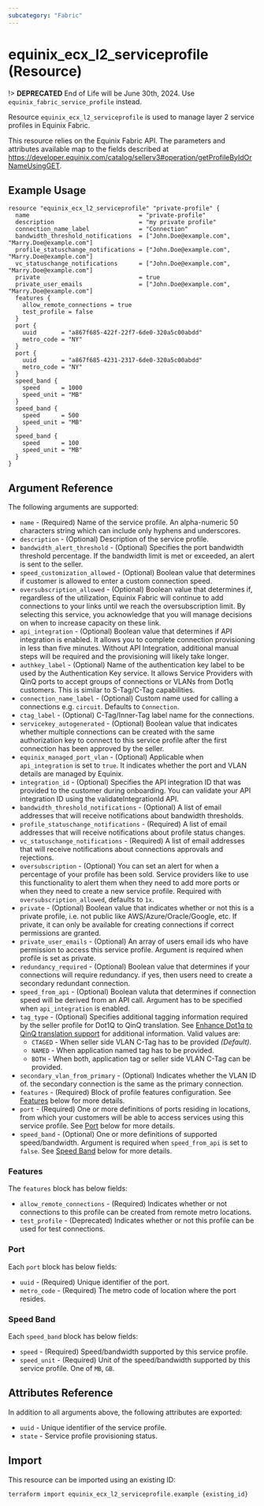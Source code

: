 ```yaml
---
subcategory: "Fabric"
---
```


# equinix_ecx_l2_serviceprofile (Resource)

!> **DEPRECATED** End of Life will be June 30th, 2024. Use `equinix_fabric_service_profile` instead.

Resource `equinix_ecx_l2_serviceprofile` is used to manage layer 2 service profiles
in Equinix Fabric.

This resource relies on the Equinix Fabric API. The parameters
and attributes available map to the fields described at
<https://developer.equinix.com/catalog/sellerv3#operation/getProfileByIdOrNameUsingGET>.

## Example Usage

```hcl
resource "equinix_ecx_l2_serviceprofile" "private-profile" {
  name                               = "private-profile"
  description                        = "my private profile"
  connection_name_label              = "Connection"
  bandwidth_threshold_notifications  = ["John.Doe@example.com", "Marry.Doe@example.com"]
  profile_statuschange_notifications = ["John.Doe@example.com", "Marry.Doe@example.com"]
  vc_statuschange_notifications      = ["John.Doe@example.com", "Marry.Doe@example.com"]
  private                            = true
  private_user_emails                = ["John.Doe@example.com", "Marry.Doe@example.com"]
  features {
    allow_remote_connections = true
    test_profile = false
  }
  port {
    uuid       = "a867f685-422f-22f7-6de0-320a5c00abdd"
    metro_code = "NY"
  }
  port {
    uuid       = "a867f685-4231-2317-6de0-320a5c00abdd"
    metro_code = "NY"
  }
  speed_band {
    speed      = 1000
    speed_unit = "MB"
  }
  speed_band {
    speed      = 500
    speed_unit = "MB"
  }
  speed_band {
    speed      = 100
    speed_unit = "MB"
  }
}
```

## Argument Reference

The following arguments are supported:

* `name` - (Required) Name of the service profile. An alpha-numeric 50 characters string which can
include only hyphens and underscores.
* `description` - (Optional) Description of the service profile.
* `bandwidth_alert_threshold` - (Optional) Specifies the port bandwidth threshold percentage. If
the bandwidth limit is met or exceeded, an alert is sent to the seller.
* `speed_customization_allowed` - (Optional) Boolean value that determines if customer is allowed
to enter a custom connection speed.
* `oversubscription_allowed` - (Optional) Boolean value that determines if, regardless of the
utilization, Equinix Fabric will continue to add connections to your links until we reach the
oversubscription limit. By selecting this service, you acknowledge that you will manage decisions
on when to increase capacity on these link.
* `api_integration` - (Optional) Boolean value that determines if API integration is enabled. It
allows you to complete connection provisioning in less than five minutes. Without API Integration,
additional manual steps will be required and the provisioning will likely take longer.
* `authkey_label` - (Optional) Name of the authentication key label to be used by the
Authentication Key service. It allows Service Providers with QinQ ports to accept groups of
connections or VLANs from Dot1q customers. This is similar to S-Tag/C-Tag capabilities.
* `connection_name_label` - (Optional) Custom name used for calling a connections
e.g. `circuit`. Defaults to `Connection`.
* `ctag_label` - (Optional) C-Tag/Inner-Tag label name for the connections.
* `servicekey_autogenerated` - (Optional) Boolean value that indicates whether multiple connections
can be created with the same authorization key to connect to this service profile after the first
connection has been approved by the seller.
* `equinix_managed_port_vlan` - (Optional) Applicable when `api_integration` is set to `true`. It
indicates whether the port and VLAN details are managed by Equinix.
* `integration_id` - (Optional) Specifies the API integration ID that was provided to the customer
during onboarding. You can validate your API integration ID using the validateIntegrationId API.
* `bandwidth_threshold_notifications` - (Optional) A list of email addresses that will receive
notifications about bandwidth thresholds.
* `profile_statuschange_notifications` - (Required) A list of email addresses that will receive
notifications about profile status changes.
* `vc_statuschange_notifications` - (Required) A list of email addresses that will receive
notifications about connections approvals and rejections.
* `oversubscription` - (Optional) You can set an alert for when a percentage of your profile has
been sold. Service providers like to use this functionality to alert them when they need to add
more ports or when they need to create a new service profile. Required with
`oversubscription_allowed`, defaults to `1x`.
* `private` - (Optional) Boolean value that indicates whether or not this is a private profile,
i.e. not public like AWS/Azure/Oracle/Google, etc. If private, it can only be available for
creating connections if correct permissions are granted.
* `private_user_emails` - (Optional) An array of users email ids who have permission to access this
service profile. Argument is required when profile is set as private.
* `redundancy_required` - (Optional) Boolean value that determines if your connections will require
redundancy. if yes, then users need to create a secondary redundant connection.
* `speed_from_api` - (Optional) Boolean valuta that determines if connection speed will be derived
from an API call. Argument has to be specified when `api_integration` is enabled.
* `tag_type` - (Optional) Specifies additional tagging information required by the seller profile
for Dot1Q to QinQ translation. See [Enhance Dot1q to QinQ translation support](https://docs.equinix.com/es/Content/Interconnection/Fabric/layer-2/Fabric-Create-Layer2-Service-Profile.htm#:~:text=Enhance%20Dot1q%20to%20QinQ%20translation%20support)
for additional information. Valid values are:
  * `CTAGED` - When seller side VLAN C-Tag has to be provided _(Default)_.
  * `NAMED` - When application named tag has to be provided.
  * `BOTH` - When both, application tag or seller side VLAN C-Tag can be provided.
* `secondary_vlan_from_primary` - (Optional) Indicates whether the VLAN ID of. the secondary
connection is the same as the primary connection.
* `features` - (Required) Block of profile features configuration. See [Features](#features) below
for more details.
* `port` - (Required) One or more definitions of ports residing in locations, from which your
customers will be able to access services using this service profile. See [Port](#port) below for
more details.
* `speed_band` - (Optional) One or more definitions of supported speed/bandwidth. Argument is
required when `speed_from_api` is set to `false`. See [Speed Band](#speed-band) below for more
details.

### Features

The `features` block has below fields:

* `allow_remote_connections` - (Required) Indicates whether or not connections to this profile
can be created from remote metro locations.
* `test_profile` - (Deprecated) Indicates whether or not this profile can be used for test
connections.

### Port

Each `port` block has below fields:

* `uuid` - (Required) Unique identifier of the port.
* `metro_code` - (Required) The metro code of location where the port resides.

### Speed Band

Each `speed_band` block has below fields:

* `speed` - (Required) Speed/bandwidth supported by this service profile.
* `speed_unit` - (Required) Unit of the speed/bandwidth supported by this service profile. One of
`MB`, `GB`.

## Attributes Reference

In addition to all arguments above, the following attributes are exported:

* `uuid` - Unique identifier of the service profile.
* `state` - Service profile provisioning status.

## Import

This resource can be imported using an existing ID:

```sh
terraform import equinix_ecx_l2_serviceprofile.example {existing_id}
```
